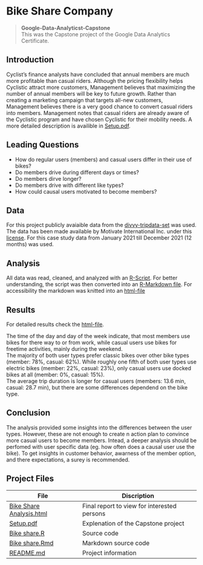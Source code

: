 # Bike Share Company

> **Google-Data-Analyticst-Capstone**  
> This was the Capstone project of the Google Data Analytics Certificate.

## Introduction

Cyclist’s finance analysts have concluded that annual members are much more profitable than casual riders. Although the pricing flexibility helps Cyclistic attract more customers, Management believes that maximizing the number of annual members will be key to future growth. Rather than creating a marketing campaign that targets all-new customers, Management believes there is a very good chance to convert casual riders into members. Management notes that casual riders are already aware of the Cyclistic program and have chosen Cyclistic for their mobility needs.
A more detailed description is availible in [Setup.pdf](Setup.pdf).


## Leading Questions

- How do regular users (members) and casual users differ in their use of bikes?
- Do members drive during different days or times?
- Do members dirve longer?
- Do members drive with different like types?
- How could causal users motivated to become members?

## Data

For this project publicly avaiaible data from the [divvy-tripdata-set](https://divvy-tripdata.s3.amazonaws.com/index.html) was used. The data has been made available by Motivate International Inc. under this [license](https://ride.divvybikes.com/data-license-agreement). For this case study data from January 2021 till December 2021 (12 months) was used.

## Analysis

All data was read, cleaned, and analyzed with an [R-Script](master/Bike%20share.R). For better understanding, the script was then converted into an [R-Markdown file](master/Bike%20share.Rmd). For accessibility the markdown was knitted into an [html-file](master/Bike%20Share%20Analysis.html)

## Results

For detailed results check the [html-file](master/Bike%20Share%20Analysis.html).  

The time of the day and day of the week indicate, that most members use bikes for there way to or from work, while casual users use bikes for freetime activities, mainly during the weekend.  
The majority of both user types prefer classic bikes over other bike types (member: 78%, casual: 62%). While roughly one fifth of both user types use electric bikes (member: 22%, casual: 23%), only casual users use docked bikes at all (member: 0%, casual: 15%).  
The average trip duration is longer for casual users (members: 13.6 min, casual: 28.7 min), but there are some differences dependend on the bike type.  

## Conclusion

The analysis provided some insights into the differences between the user types. However, these are not enough to create n action plan to convince more casual users to become members.
Intead, a deeper analysis should be perfomed with user specific data (eg. how often does a causal user use the bike). To get insights in customer behavior, awarness of the member option, and there expectations, a surey is recommended.

## Project Files

|File|Discription|
|-|-|
|[Bike Share Analysis.html](master/Bike%20Share%20Analysis.html)| Final report to view for interested persons   |
|[Setup.pdf](master/Setup.pdf)                                  | Explenation of the Capstone project           |
|[Bike share.R](master/Bike%20share.R)                          | Source code                                   |
|[Bike share.Rmd](master/Bike%20share.Rmd)                      | Markdown source code                          |
|[README.md](master/README.md)                                  | Project information                           |
